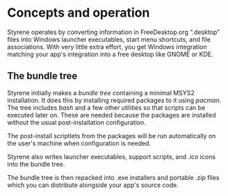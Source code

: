 # Concepts and operation

Styrene operates by converting information in
FreeDesktop.org “.desktop” files into
Windows launcher executables, start menu shortcuts,
and file associations.
With very little extra effort,
you get Windows integration matching your app's integration into
a free desktop like GNOME or KDE.

## The bundle tree

Styrene initially makes a _bundle tree_
containing a minimal MSYS2 installation.
It does this by installing required packages to it using _pacman_.
The tree includes _bash_ and a few other utilities
so that scripts can be executed later on.
These are needed because the packages are installed
without the usual post-installation configuration.

The post-install scriptlets from the packages
will be run automatically on the user's machine
when configuration is needed.

Styrene also writes launcher executables, support scripts,
and .ico icons into the bundle tree.

The bundle tree is then repacked into .exe installers and
portable .zip files which you can distribute
alongside your app's source code.

<!-- TODO: expand this with a diagram -->
